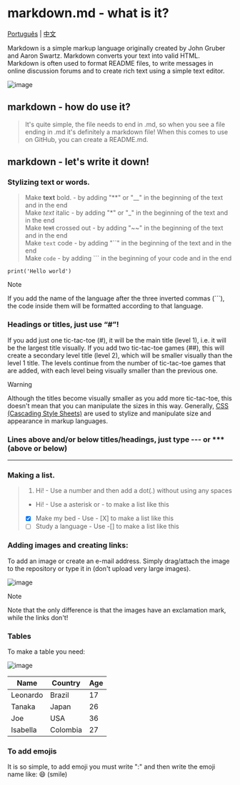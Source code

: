 # markdown.md - what is it?
[Português](https://github.com/ReisLeonardo/markdown/blob/main/ENGLISH.md) | [中文](https://github.com/ReisLeonardo/markdown/blob/main/%E4%B8%AD%E6%96%87.md)

Markdown is a simple markup language originally created by John Gruber and Aaron Swartz. Markdown converts your text into valid HTML. Markdown is often used to format README files, to write messages in online discussion forums and to create rich text using a simple text editor.

![image](https://user-images.githubusercontent.com/89877899/153759851-7dde4771-2ce5-4086-a392-5739a9e6f1df.png)
## markdown - how do use it?
> It's quite simple, the file needs to end in .md, so when you see a file ending in .md it's definitely a markdown file! When this comes to use on GitHub, you can create a README.md.

## markdown - let's write it down!
### Stylizing text or words.
> Make **text** bold. - by adding "**" or "__" in the beginning of the text and in the end\
> Make *text* italic - by adding "*" or "_" in the beginning of the text and in the end\
> Make ~~text~~ crossed out - by adding "~~" in the beginning of the text and in the end\
> Make ``text`` code - by adding "``" in the beginning of the text and in the end\
> Make ```code``` - by adding ``` in the beginning of your code and in the end
```
print('Hello world')
```

>[!NOTE]
> If you add the name of the language after the three inverted commas (```), the code inside them will be formatted according to that language.

### Headings or titles, just use “#”!
If you add just one tic-tac-toe (#), it will be the main title (level 1), i.e. it will be the largest title visually. If you add two tic-tac-toe games (##), this will create a secondary level title (level 2), which will be smaller visually than the level 1 title. The levels continue from the number of tic-tac-toe games that are added, with each level being visually smaller than the previous one.

>[!WARNING]
> Although the titles become visually smaller as you add more tic-tac-toe, this doesn't mean that you can manipulate the sizes in this way. Generally, [CSS (Cascading Style Sheets)](https://github.com/ReisLeonardo/html-css/blob/main/css.md) are used to stylize and manipulate size and appearance in markup languages.

### Lines above and/or below titles/headings, just type --- or *** (above or below)
***

### Making a list.
> 1. Hi! - Use a number and then add a dot(.) without using any spaces
> * Hi! - Use a asterisk or - to make a list like this
> - [X] Make my bed - Use - [X] to make a list like this 
> - [ ] Study a language - Use -[] to make a list like this

### Adding images and creating links:
To add an image or create an e-mail address. Simply drag/attach the image to the repository or type it in (don't upload very large images).

![image](https://user-images.githubusercontent.com/89877899/153758712-d76ebde7-747d-4695-8501-4d828c5709b5.png)

>[!NOTE]
> Note that the only difference is that the images have an exclamation mark, while the links don't!

### Tables
To make a table you need:

![image](https://user-images.githubusercontent.com/89877899/153759106-21540a9b-2f32-4089-9923-4fdfe05f291d.png)

Name | Country | Age
---|---|---
Leonardo | Brazil | 17
Tanaka | Japan | 26
Joe | USA | 36
Isabella | Colombia | 27

### To add emojis
It is so simple, to add emoji you must write ":" and then write the emoji name like: :smile: (smile)
